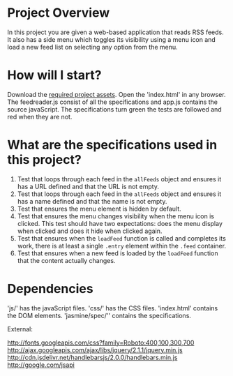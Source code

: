 # Project Overview

In this project you are given a web-based application that reads RSS feeds. It also has a side menu which toggles its visibility using a menu icon and load a new feed list on selecting any option from the menu.

# How will I start?
Download the [required project assets](http://github.com/udacity/frontend-nanodegree-feedreader).
Open the 'index.html' in any browser.
The feedreader.js consist of all the specifications and app.js contains the source javaScript.
The specifications turn green the tests are followed and red when they are not.

# What are the specifications used in this project?
1. Test that loops through each feed in the `allFeeds` object and ensures it has a URL defined and that the URL is not empty.
2. Test that loops through each feed in the `allFeeds` object and ensures it has a name defined and that the name is not empty.
3. Test that ensures the menu element is hidden by default.
4. Test that ensures the menu changes visibility when the menu icon is clicked. This test should have two expectations: does the menu display when clicked and does it hide when clicked again.
5. Test that ensures when the `loadFeed` function is called and completes its work, there is at least a single `.entry` element within the `.feed` container.
6. Test that ensures when a new feed is loaded by the `loadFeed` function that the content actually changes.

# Dependencies
'js/' has the javaScript files.
'css/' has the CSS files.
'index.html' contains the DOM elements.
'jasmine/spec/'' contains the specifications.

External:

http://fonts.googleapis.com/css?family=Roboto:400,100,300,700
http://ajax.googleapis.com/ajax/libs/jquery/2.1.1/jquery.min.js
http://cdn.jsdelivr.net/handlebarsjs/2.0.0/handlebars.min.js
http://google.com/jsapi

